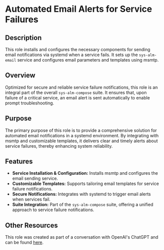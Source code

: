 # Automated Email Alerts for Service Failures

## Description

This role installs and configures the necessary components for sending email notifications via systemd when a service fails. It sets up the `sys-alm-email` service and configures email parameters and templates using msmtp.

## Overview

Optimized for secure and reliable service failure notifications, this role is an integral part of the overall `sys-alm-compose` suite. It ensures that, upon failure of a critical service, an email alert is sent automatically to enable prompt troubleshooting.

## Purpose

The primary purpose of this role is to provide a comprehensive solution for automated email notifications in a systemd environment. By integrating with msmtp and customizable templates, it delivers clear and timely alerts about service failures, thereby enhancing system reliability.

## Features

- **Service Installation & Configuration:** Installs msmtp and configures the email sending service.
- **Customizable Templates:** Supports tailoring email templates for service failure notifications.
- **Secure Notifications:** Integrates with systemd to trigger email alerts when services fail.
- **Suite Integration:** Part of the `sys-alm-compose` suite, offering a unified approach to service failure notifications.

## Other Resources

This role was created as part of a conversation with OpenAI's ChatGPT and can be found [here](https://chat.openai.com/share/96e4ca12-0888-41c0-9cfc-29c0180f0dba).
